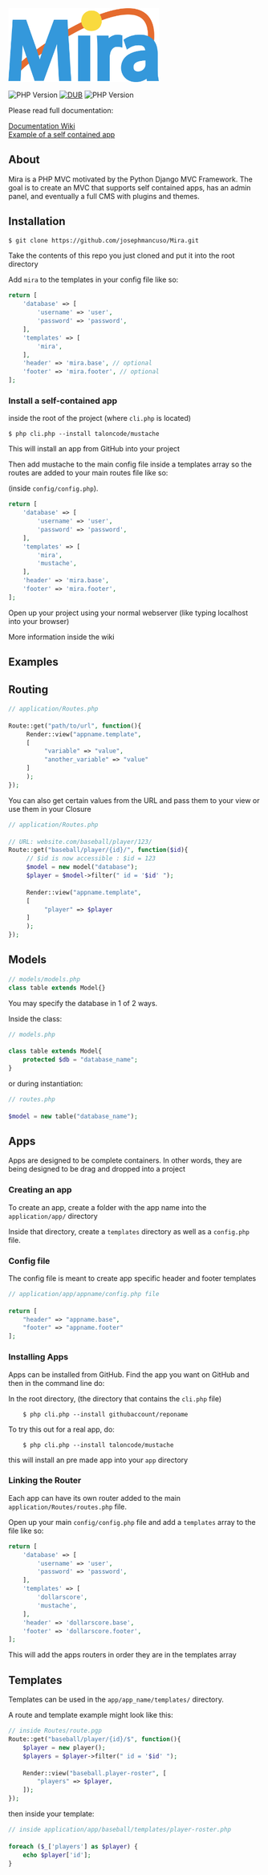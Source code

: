 <img src="Mira.png" alt="PHP Version" width="300px">

<img src="https://img.shields.io/badge/PHP-5.6%2B-brightgreen.svg" alt="PHP Version"> [![DUB](https://img.shields.io/dub/l/vibe-d.svg)]()
<img src="https://img.shields.io/badge/stable-v0.1.0-blue.svg" alt="PHP Version">

Please read full documentation:

[Documentation Wiki](https://github.com/josephmancuso/Mira/wiki)  
[Example of a self contained app](https://github.com/taloncode/mustache)

## About

Mira is a PHP MVC motivated by the Python Django MVC Framework. The goal is to create an MVC that supports self contained apps, has an admin panel, and eventually a full CMS with plugins and themes.

## Installation

```shell
$ git clone https://github.com/josephmancuso/Mira.git
```

Take the contents of this repo you just cloned and put it into the root directory

Add `mira` to the templates in your config file like so:

```php
return [
    'database' => [
        'username' => 'user',
        'password' => 'password',
    ],
    'templates' => [
        'mira',
    ],
    'header' => 'mira.base', // optional
    'footer' => 'mira.footer', // optional
];
```

### Install a self-contained app

inside the root of the project (where `cli.php` is located)

```shell
$ php cli.php --install taloncode/mustache
```
This will install an app from GitHub into your project 

Then add mustache to the main config file inside a templates array so the routes are added to your main routes file like so:

(inside `config/config.php`).

```php
return [
    'database' => [
        'username' => 'user',
        'password' => 'password',
    ],
    'templates' => [
        'mira',
        'mustache',
    ],
    'header' => 'mira.base',
    'footer' => 'mira.footer',
];
```

Open up your project using your normal webserver (like typing localhost into your browser)

More information inside the wiki

## Examples

## Routing

```php
// application/Routes.php

Route::get("path/to/url", function(){
     Render::view("appname.template", 
     [
          "variable" => "value",
          "another_variable" => "value"
     ]
     );
});
```

You can also get certain values from the URL and pass them to your view or use them in your Closure

```php
// application/Routes.php

// URL: website.com/baseball/player/123/
Route::get("baseball/player/{id}/", function($id){
     // $id is now accessible : $id = 123
     $model = new model("database");
     $player = $model->filter(" id = '$id' ");

     Render::view("appname.template", 
     [
          "player" => $player
     ]
     );
});
```

## Models

```php
// models/models.php
class table extends Model{}
```

You may specify the database in 1 of 2 ways.

Inside the class:

```php
// models.php

class table extends Model{
    protected $db = "database_name";
}
```

or during instantiation:

```php
// routes.php

$model = new table("database_name");
```

## Apps

Apps are designed to be complete containers. In other words, they are being designed to be drag and dropped into a project

### Creating an app

To create an app, create a folder with the app name into the `application/app/` directory

Inside that directory, create a `templates` directory as well as a `config.php` file.

### Config file

The config file is meant to create app specific header and footer templates

```php
// application/app/appname/config.php file

return [
    "header" => "appname.base",
    "footer" => "appname.footer"
];
```

### Installing Apps

Apps can be installed from GitHub. Find the app you want on GitHub and then in the command line do:

In the root directory, (the directory that contains the `cli.php` file)

```shell
    $ php cli.php --install githubaccount/reponame
```

To try this out for a real app, do: 

```shell
    $ php cli.php --install taloncode/mustache
```

this will install an pre made app into your `app` directory

### Linking the Router

Each app can have its own router added to the main `application/Routes/routes.php` file. 

Open up your main `config/config.php` file and add a `templates` array to the file like so:

```php
return [
    'database' => [
        'username' => 'user',
        'password' => 'password',
    ],
    'templates' => [
        'dollarscore',
        'mustache',
    ],
    'header' => 'dollarscore.base',
    'footer' => 'dollarscore.footer',
];
```

This will add the apps routers in order they are in the templates array

## Templates

Templates can be used in the `app/app_name/templates/` directory.

A route and template example might look like this:

```php
// inside Routes/route.pgp
Route::get("baseball/player/{id}/$", function(){
    $player = new player();
    $players = $player->filter(" id = '$id' ");

    Render::view("baseball.player-roster", [
        "players" => $player,
    ]);
});
```

then inside your template:

```php
// inside application/app/baseball/templates/player-roster.php

foreach ($_['players'] as $player) {
    echo $player['id'];
}
```
